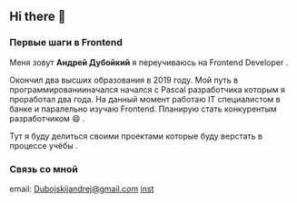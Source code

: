 ## Hi there 👋
### Первые шаги в Frontend
Меня зовут **Андрей Дубойкий** я переучиваюсь на Frontend Developer .

Окончил два высших образования в 2019 году. Мой путь в программированииначался начался с Pascal разработчика которым я проработал два года.
На данный момент работаю IT специалистом в банке и паралельно изучаю Frontend.
Планирую стать конкурентым разработчиком 😄 .

Тут я буду делиться своими проектами которые буду верстать в процессе учёбы .

### Связь со мной 
email: Dubojskijandrej@gmail.com 
[inst](https://www.instagram.com/dyboiski_style/)
